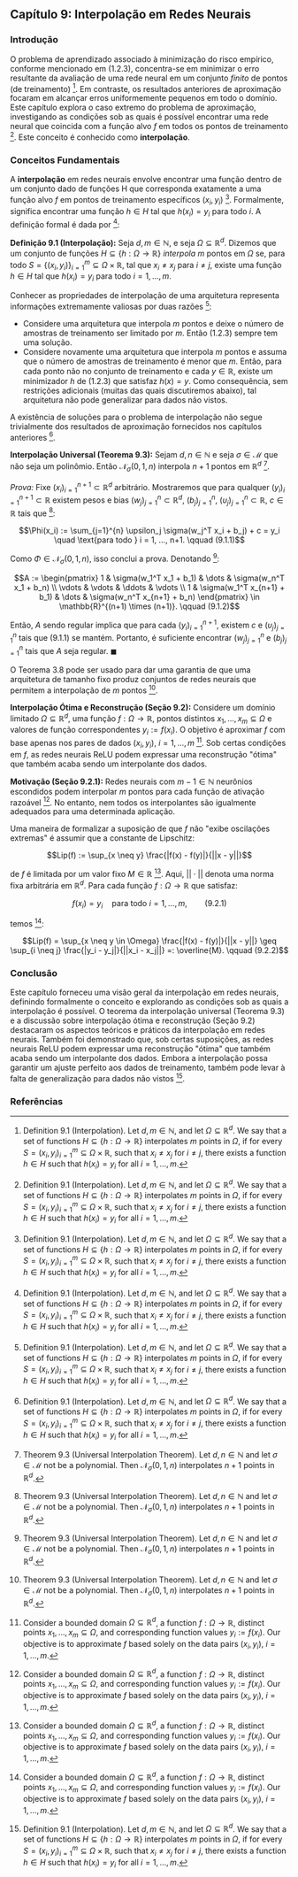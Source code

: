 ## Capítulo 9: Interpolação em Redes Neurais

### Introdução
O problema de aprendizado associado à minimização do risco empírico, conforme mencionado em (1.2.3), concentra-se em minimizar o erro resultante da avaliação de uma rede neural em um conjunto *finito* de pontos (de treinamento) [^1]. Em contraste, os resultados anteriores de aproximação focaram em alcançar erros uniformemente pequenos em todo o domínio. Este capítulo explora o caso extremo do problema de aproximação, investigando as condições sob as quais é possível encontrar uma rede neural que coincida com a função alvo *f* em todos os pontos de treinamento [^1]. Este conceito é conhecido como **interpolação**.

### Conceitos Fundamentais
A **interpolação** em redes neurais envolve encontrar uma função dentro de um conjunto dado de funções H que corresponda exatamente a uma função alvo *f* em pontos de treinamento específicos $(x_i, y_i)$ [^1]. Formalmente, significa encontrar uma função $h \in H$ tal que $h(x_i) = y_i$ para todo *i*. A definição formal é dada por [^1]:

**Definição 9.1 (Interpolação):** Seja $d, m \in \mathbb{N}$, e seja $\Omega \subseteq \mathbb{R}^d$. Dizemos que um conjunto de funções $H \subseteq \{h: \Omega \rightarrow \mathbb{R}\}$ *interpola* *m* pontos em $\Omega$ se, para todo $S = \{(x_i, y_i)\}_{i=1}^m \subseteq \Omega \times \mathbb{R}$, tal que $x_i \neq x_j$ para $i \neq j$, existe uma função $h \in H$ tal que $h(x_i) = y_i$ para todo $i = 1, ..., m$.

Conhecer as propriedades de interpolação de uma arquitetura representa informações extremamente valiosas por duas razões [^1]:

*   Considere uma arquitetura que interpola *m* pontos e deixe o número de amostras de treinamento ser limitado por *m*. Então (1.2.3) sempre tem uma solução.
*   Considere novamente uma arquitetura que interpola *m* pontos e assuma que o número de amostras de treinamento é menor que *m*. Então, para cada ponto não no conjunto de treinamento e cada $y \in \mathbb{R}$, existe um minimizador *h* de (1.2.3) que satisfaz $h(x) = y$. Como consequência, sem restrições adicionais (muitas das quais discutiremos abaixo), tal arquitetura não pode generalizar para dados não vistos.

A existência de soluções para o problema de interpolação não segue trivialmente dos resultados de aproximação fornecidos nos capítulos anteriores [^1].

**Interpolação Universal (Teorema 9.3):** Sejam $d, n \in \mathbb{N}$ e seja $\sigma \in \mathcal{M}$ que não seja um polinômio. Então $\mathcal{N}_{\sigma}(0,1,n)$ interpola $n+1$ pontos em $\mathbb{R}^d$ [^2].

*Prova:* Fixe $(x_i)_{i=1}^{n+1} \subset \mathbb{R}^d$ arbitrário. Mostraremos que para qualquer $(y_i)_{i=1}^{n+1} \subset \mathbb{R}$ existem pesos e bias $(w_j)_{j=1}^n \subset \mathbb{R}^d$, $(b_j)_{j=1}^n$, $(\upsilon_j)_{j=1}^n \subset \mathbb{R}$, $c \in \mathbb{R}$ tais que [^2]:

$$\Phi(x_i) := \sum_{j=1}^{n} \upsilon_j \sigma(w_j^T x_i + b_j) + c = y_i \quad \text{para todo } i = 1, ..., n+1. \qquad (9.1.1)$$

Como $\Phi \in \mathcal{N}_{\sigma}(0,1,n)$, isso conclui a prova. Denotando [^2]:

$$A := \begin{pmatrix} 1 & \sigma(w_1^T x_1 + b_1) & \dots & \sigma(w_n^T x_1 + b_n) \\ \vdots & \vdots & \ddots & \vdots \\ 1 & \sigma(w_1^T x_{n+1} + b_1) & \dots & \sigma(w_n^T x_{n+1} + b_n) \end{pmatrix} \in \mathbb{R}^{(n+1) \times (n+1)}. \qquad (9.1.2)$$

Então, *A* sendo regular implica que para cada $(y_i)_{i=1}^{n+1}$, existem *c* e $(\upsilon_j)_{j=1}^n$ tais que (9.1.1) se mantém. Portanto, é suficiente encontrar $(w_j)_{j=1}^n$ e $(b_j)_{j=1}^n$ tais que *A* seja regular. $\blacksquare$

O Teorema 3.8 pode ser usado para dar uma garantia de que uma arquitetura de tamanho fixo produz conjuntos de redes neurais que permitem a interpolação de *m* pontos [^2].

**Interpolação Ótima e Reconstrução (Seção 9.2):**
Considere um domínio limitado $\Omega \subseteq \mathbb{R}^d$, uma função $f : \Omega \rightarrow \mathbb{R}$, pontos distintos $x_1, ..., x_m \subseteq \Omega$ e valores de função correspondentes $y_i := f(x_i)$. O objetivo é aproximar *f* com base apenas nos pares de dados $(x_i, y_i)$, $i = 1, ..., m$ [^3]. Sob certas condições em *f*, as redes neurais ReLU podem expressar uma reconstrução "ótima" que também acaba sendo um interpolante dos dados.

**Motivação (Seção 9.2.1):**
Redes neurais com $m-1 \in \mathbb{N}$ neurônios escondidos podem interpolar *m* pontos para cada função de ativação razoável [^3]. No entanto, nem todos os interpolantes são igualmente adequados para uma determinada aplicação.

Uma maneira de formalizar a suposição de que *f* não "exibe oscilações extremas" é assumir que a constante de Lipschitz:

$$Lip(f) := \sup_{x \neq y} \frac{|f(x) - f(y)|}{||x - y||}$$

de *f* é limitada por um valor fixo $M \in \mathbb{R}$ [^3]. Aqui, $||\cdot||$ denota uma norma fixa arbitrária em $\mathbb{R}^d$. Para cada função $f : \Omega \rightarrow \mathbb{R}$ que satisfaz:

$$f(x_i) = y_i \quad \text{para todo } i = 1, ..., m, \qquad (9.2.1)$$

temos [^3]:

$$Lip(f) = \sup_{x \neq y \in \Omega} \frac{|f(x) - f(y)|}{||x - y||} \geq \sup_{i \neq j} \frac{|y_i - y_j|}{||x_i - x_j||} =: \overline{M}. \qquad (9.2.2)$$

### Conclusão

Este capítulo forneceu uma visão geral da interpolação em redes neurais, definindo formalmente o conceito e explorando as condições sob as quais a interpolação é possível. O teorema da interpolação universal (Teorema 9.3) e a discussão sobre interpolação ótima e reconstrução (Seção 9.2) destacaram os aspectos teóricos e práticos da interpolação em redes neurais. Também foi demonstrado que, sob certas suposições, as redes neurais ReLU podem expressar uma reconstrução "ótima" que também acaba sendo um interpolante dos dados.
Embora a interpolação possa garantir um ajuste perfeito aos dados de treinamento, também pode levar à falta de generalização para dados não vistos [^1].

### Referências
[^1]: Definition 9.1 (Interpolation). Let $d, m \in \mathbb{N}$, and let $\Omega \subseteq \mathbb{R}^d$. We say that a set of functions $H \subseteq \{h: \Omega \rightarrow \mathbb{R}\}$ interpolates $m$ points in $\Omega$, if for every $S = (x_i, y_i)_{i=1}^m \subseteq \Omega \times \mathbb{R}$, such that $x_i \neq x_j$ for $i \neq j$, there exists a function $h \in H$ such that $h(x_i) = y_i$ for all $i = 1, ..., m$.
[^2]: Theorem 9.3 (Universal Interpolation Theorem). Let $d, n \in \mathbb{N}$ and let $\sigma \in \mathcal{M}$ not be a polynomial. Then $\mathcal{N}_{\sigma}(0,1,n)$ interpolates $n+1$ points in $\mathbb{R}^d$.
[^3]: Consider a bounded domain $\Omega \subseteq \mathbb{R}^d$, a function $f : \Omega \rightarrow \mathbb{R}$, distinct points $x_1, ..., x_m \subseteq \Omega$, and corresponding function values $y_i := f(x_i)$. Our objective is to approximate $f$ based solely on the data pairs $(x_i, y_i)$, $i = 1, ..., m$.

<!-- END -->